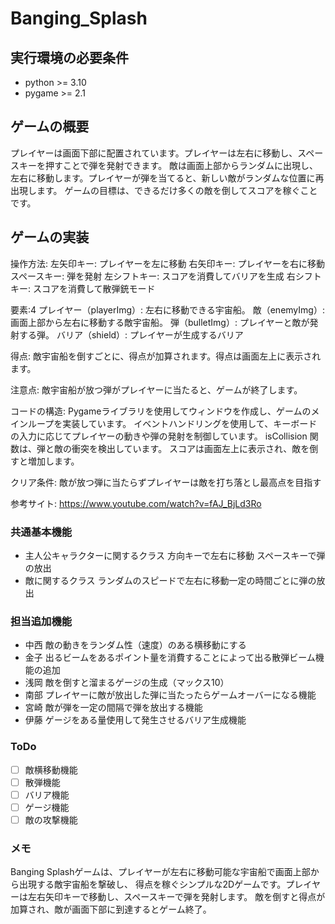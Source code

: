 # Banging_Splash
## 実行環境の必要条件
* python >= 3.10
* pygame >= 2.1

## ゲームの概要
プレイヤーは画面下部に配置されています。プレイヤーは左右に移動し、スペースキーを押すことで弾を発射できます。
敵は画面上部からランダムに出現し、左右に移動します。プレイヤーが弾を当てると、新しい敵がランダムな位置に再出現します。
ゲームの目標は、できるだけ多くの敵を倒してスコアを稼ぐことです。

## ゲームの実装
操作方法:
左矢印キー: プレイヤーを左に移動
右矢印キー: プレイヤーを右に移動
スペースキー: 弾を発射
左シフトキー: スコアを消費してバリアを生成
右シフトキー: スコアを消費して散弾銃モード

要素:4
プレイヤー（playerImg）: 左右に移動できる宇宙船。
敵（enemyImg）: 画面上部から左右に移動する敵宇宙船。
弾（bulletImg）: プレイヤーと敵が発射する弾。
バリア（shield）: プレイヤーが生成するバリア


得点:
敵宇宙船を倒すごとに、得点が加算されます。得点は画面左上に表示されます。

注意点:
敵宇宙船が放つ弾がプレイヤーに当たると、ゲームが終了します。

コードの構造:
Pygameライブラリを使用してウィンドウを作成し、ゲームのメインループを実装しています。
イベントハンドリングを使用して、キーボードの入力に応じてプレイヤーの動きや弾の発射を制御しています。
isCollision 関数は、弾と敵の衝突を検出しています。
スコアは画面左上に表示され、敵を倒すと増加します。

クリア条件:
敵が放つ弾に当たらずプレイヤーは敵を打ち落とし最高点を目指す

参考サイト:
https://www.youtube.com/watch?v=fAJ_BjLd3Ro
### 共通基本機能
* 主人公キャラクターに関するクラス
方向キーで左右に移動
スペースキーで弾の放出
* 敵に関するクラス
ランダムのスピードで左右に移動一定の時間ごとに弾の放出

### 担当追加機能
* 中西
敵の動きをランダム性（速度）のある横移動にする
* 金子
出るビームをあるポイント量を消費することによって出る散弾ビーム機能の追加
* 浅岡
敵を倒すと溜まるゲージの生成（マックス10）
* 南部
プレイヤーに敵が放出した弾に当たったらゲームオーバーになる機能
* 宮崎
敵が弾を一定の間隔で弾を放出する機能
* 伊藤
ゲージをある量使用して発生させるバリア生成機能
### ToDo
- [ ] 敵横移動機能
- [ ] 散弾機能
- [ ] バリア機能
- [ ] ゲージ機能
- [ ] 敵の攻撃機能

### メモ
Banging Splashゲームは、プレイヤーが左右に移動可能な宇宙船で画面上部から出現する敵宇宙船を撃破し、
得点を稼ぐシンプルな2Dゲームです。プレイヤーは左右矢印キーで移動し、スペースキーで弾を発射します。
敵を倒すと得点が加算され、敵が画面下部に到達するとゲーム終了。
